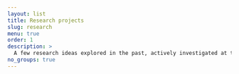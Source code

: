 ```yaml
---
layout: list
title: Research projects
slug: research
menu: true
order: 1
description: >
  A few research ideas explored in the past, actively investigated at the moment, or planned in the future. Biology, cognitive science and physics, using information theory, control theory and dynamical systems analysis.
no_groups: true
---
```

